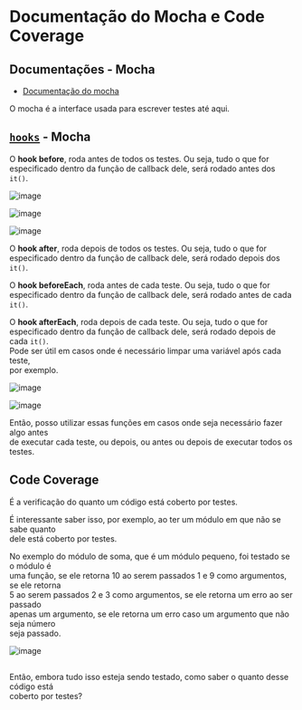 # Documentação do Mocha e Code Coverage

## Documentações - Mocha 
- [Documentação do mocha](https://mochajs.org/)

O mocha é a interface usada para escrever testes até aqui.  

## [`hooks`](https://mochajs.org/#hooks) - Mocha 
O **hook before**, roda antes de todos os testes. Ou seja, tudo o que for  
especificado dentro da função de callback dele, será rodado antes dos `it()`.  

![image](https://user-images.githubusercontent.com/29297788/33521099-62b6eb6c-d7af-11e7-81a7-353e814ad303.png)

![image](https://user-images.githubusercontent.com/29297788/33521127-3c423d78-d7b0-11e7-94b7-3381e35acea8.png)

![image](https://user-images.githubusercontent.com/29297788/33521129-52fcfd6e-d7b0-11e7-9b29-82c4369fca14.png)

O **hook after**, roda depois de todos os testes. Ou seja, tudo o que for  
especificado dentro da função de callback dele, será rodado depois dos `it()`.  

O **hook beforeEach**, roda antes de cada teste. Ou seja, tudo o que for  
especificado dentro da função de callback dele, será rodado antes de cada `it()`.  

O **hook afterEach**, roda depois de cada teste. Ou seja, tudo o que for  
especificado dentro da função de callback dele, será rodado depois de cada `it()`.  
Pode ser útil em casos onde é necessário limpar uma variável após cada teste,  
por exemplo. 

![image](https://user-images.githubusercontent.com/29297788/33521136-8aea7260-d7b0-11e7-919c-7f1e1fa73f23.png)

![image](https://user-images.githubusercontent.com/29297788/33521137-901460ac-d7b0-11e7-92ad-cfcc018151c8.png)

Então, posso utilizar essas funções em casos onde seja necessário fazer algo antes  
de executar cada teste, ou depois, ou antes ou depois de executar todos os testes. 

## Code Coverage 
É a verificação do quanto um código está coberto por testes.  

É interessante saber isso, por exemplo, ao ter um módulo em que não se sabe quanto  
dele está coberto por testes.  

No exemplo do módulo de soma, que é um módulo pequeno, foi testado se o módulo é  
uma função, se ele retorna 10 ao serem passados 1 e 9 como argumentos, se ele retorna  
5 ao serem passados 2 e 3 como argumentos, se ele retorna um erro ao ser passado  
apenas um argumento, se ele retorna um erro caso um argumento que não seja número  
seja passado.  

![image](https://user-images.githubusercontent.com/29297788/33521160-7ee04048-d7b1-11e7-9259-27e7fbc769a6.png)

## 
Então, embora tudo isso esteja sendo testado, como saber o quanto desse código está  
coberto por testes? 
